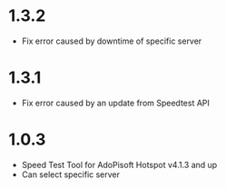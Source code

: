 1.3.2
===================
* Fix error caused by downtime of specific server


1.3.1
===================
* Fix error caused by an update from Speedtest API


1.0.3
===================
* Speed Test Tool for AdoPisoft Hotspot v4.1.3 and up
* Can select specific server


